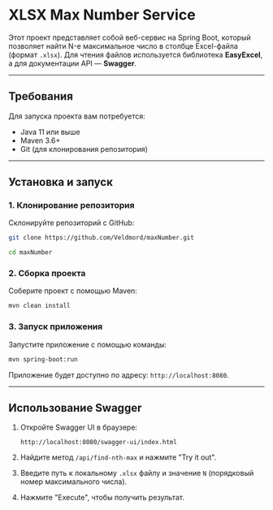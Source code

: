 # XLSX Max Number Service

Этот проект представляет собой веб-сервис на Spring Boot, который позволяет найти N-е максимальное число в столбце Excel-файла (формат `.xlsx`). Для чтения файлов используется библиотека **EasyExcel**, а для документации API — **Swagger**.

---

## **Требования**

Для запуска проекта вам потребуется:
- Java 11 или выше
- Maven 3.6+
- Git (для клонирования репозитория)

---

## **Установка и запуск**

### 1. Клонирование репозитория

Склонируйте репозиторий с GitHub:

```bash
git clone https://github.com/Veldmord/maxNumber.git
```
```bash
cd maxNumber
```
### 2. Сборка проекта

Соберите проект с помощью Maven:

```bash
mvn clean install
```

### 3. Запуск приложения

Запустите приложение с помощью команды:

```bash
mvn spring-boot:run
```

Приложение будет доступно по адресу: `http://localhost:8080`.

---

## **Использование Swagger**

1. Откройте Swagger UI в браузере:
   ```
   http://localhost:8080/swagger-ui/index.html
   ```

2. Найдите метод `/api/find-nth-max` и нажмите "Try it out".

3. Введите путь к локальному `.xlsx` файлу и значение `N` (порядковый номер максимального числа).

4. Нажмите "Execute", чтобы получить результат.

